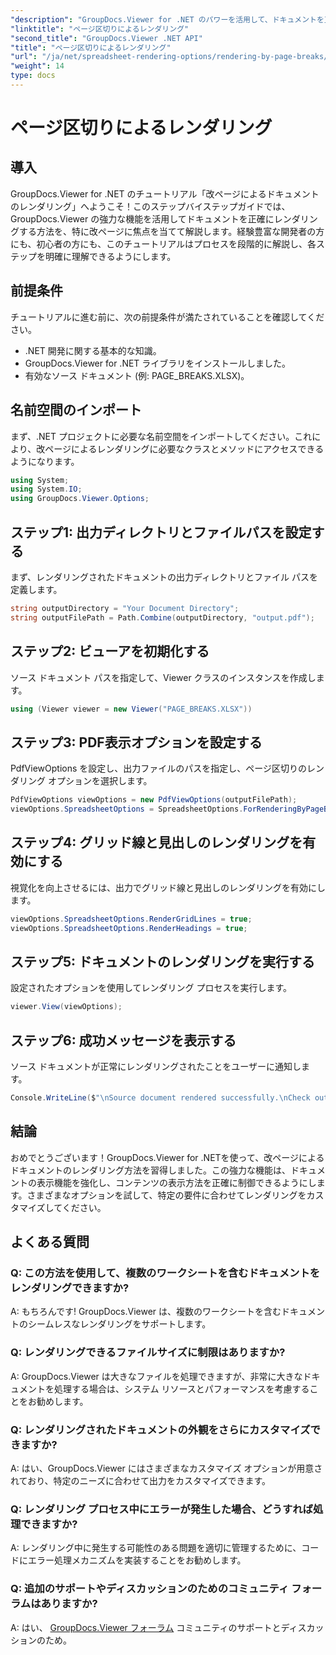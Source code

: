 ```yaml
---
"description": "GroupDocs.Viewer for .NET のパワーを活用して、ドキュメントを正確にレンダリングする方法を詳しくご説明します。改ページによるレンダリングについては、ステップバイステップのチュートリアルをご覧ください。"
"linktitle": "ページ区切りによるレンダリング"
"second_title": "GroupDocs.Viewer .NET API"
"title": "ページ区切りによるレンダリング"
"url": "/ja/net/spreadsheet-rendering-options/rendering-by-page-breaks/"
"weight": 14
type: docs
---
```

# ページ区切りによるレンダリング

## 導入
GroupDocs.Viewer for .NET のチュートリアル「改ページによるドキュメントのレンダリング」へようこそ！このステップバイステップガイドでは、GroupDocs.Viewer の強力な機能を活用してドキュメントを正確にレンダリングする方法を、特に改ページに焦点を当てて解説します。経験豊富な開発者の方にも、初心者の方にも、このチュートリアルはプロセスを段階的に解説し、各ステップを明確に理解できるようにします。
## 前提条件
チュートリアルに進む前に、次の前提条件が満たされていることを確認してください。
- .NET 開発に関する基本的な知識。
- GroupDocs.Viewer for .NET ライブラリをインストールしました。
- 有効なソース ドキュメント (例: PAGE_BREAKS.XLSX)。
## 名前空間のインポート
まず、.NET プロジェクトに必要な名前空間をインポートしてください。これにより、改ページによるレンダリングに必要なクラスとメソッドにアクセスできるようになります。
```csharp
using System;
using System.IO;
using GroupDocs.Viewer.Options;
```
## ステップ1: 出力ディレクトリとファイルパスを設定する
まず、レンダリングされたドキュメントの出力ディレクトリとファイル パスを定義します。
```csharp
string outputDirectory = "Your Document Directory";
string outputFilePath = Path.Combine(outputDirectory, "output.pdf");
```
## ステップ2: ビューアを初期化する
ソース ドキュメント パスを指定して、Viewer クラスのインスタンスを作成します。
```csharp
using (Viewer viewer = new Viewer("PAGE_BREAKS.XLSX"))
```
## ステップ3: PDF表示オプションを設定する
PdfViewOptions を設定し、出力ファイルのパスを指定し、ページ区切りのレンダリング オプションを選択します。
```csharp
PdfViewOptions viewOptions = new PdfViewOptions(outputFilePath);
viewOptions.SpreadsheetOptions = SpreadsheetOptions.ForRenderingByPageBreaks();
```
## ステップ4: グリッド線と見出しのレンダリングを有効にする
視覚化を向上させるには、出力でグリッド線と見出しのレンダリングを有効にします。
```csharp
viewOptions.SpreadsheetOptions.RenderGridLines = true;
viewOptions.SpreadsheetOptions.RenderHeadings = true;
```
## ステップ5: ドキュメントのレンダリングを実行する
設定されたオプションを使用してレンダリング プロセスを実行します。
```csharp
viewer.View(viewOptions);
```
## ステップ6: 成功メッセージを表示する
ソース ドキュメントが正常にレンダリングされたことをユーザーに通知します。
```csharp
Console.WriteLine($"\nSource document rendered successfully.\nCheck output in {outputDirectory}.");
```
## 結論
おめでとうございます！GroupDocs.Viewer for .NETを使って、改ページによるドキュメントのレンダリング方法を習得しました。この強力な機能は、ドキュメントの表示機能を強化し、コンテンツの表示方法を正確に制御できるようにします。さまざまなオプションを試して、特定の要件に合わせてレンダリングをカスタマイズしてください。
## よくある質問
### Q: この方法を使用して、複数のワークシートを含むドキュメントをレンダリングできますか?
A: もちろんです! GroupDocs.Viewer は、複数のワークシートを含むドキュメントのシームレスなレンダリングをサポートします。
### Q: レンダリングできるファイルサイズに制限はありますか?
A: GroupDocs.Viewer は大きなファイルを処理できますが、非常に大きなドキュメントを処理する場合は、システム リソースとパフォーマンスを考慮することをお勧めします。
### Q: レンダリングされたドキュメントの外観をさらにカスタマイズできますか?
A: はい、GroupDocs.Viewer にはさまざまなカスタマイズ オプションが用意されており、特定のニーズに合わせて出力をカスタマイズできます。
### Q: レンダリング プロセス中にエラーが発生した場合、どうすれば処理できますか?
A: レンダリング中に発生する可能性のある問題を適切に管理するために、コードにエラー処理メカニズムを実装することをお勧めします。
### Q: 追加のサポートやディスカッションのためのコミュニティ フォーラムはありますか?
A: はい、 [GroupDocs.Viewer フォーラム](https://forum.groupdocs.com/c/viewer/9) コミュニティのサポートとディスカッションのため。